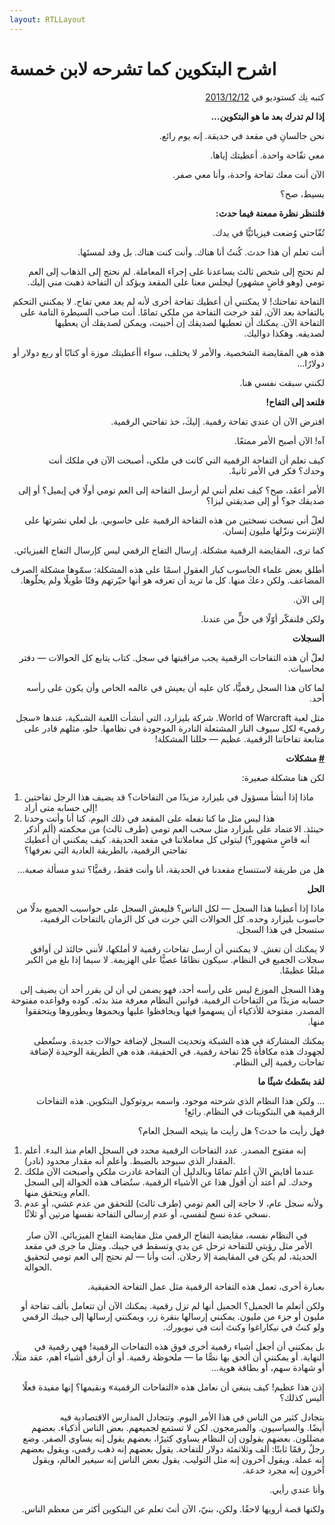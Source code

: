 ```yaml
---
layout: RTLLayout
---
```

# اشرح البتكوين كما تشرحه لابن خمسة


<p dir="rtl">
كتبه نِك كستوديو في <a href="https://twitter.com/lopp/status/932350908461133825">2013/12/12</a></p>


<LanguageDropdown/>


<p dir="rtl">
<strong>إذا لم تدرك بعد ما هو البتكوين...</strong></p>


<p dir="rtl">
نحن جالسانِ في مقعد في حديقة. إنه يوم رائع.</p>


<p dir="rtl">
معي تفّاحة واحدة. أعطيتك إياها.</p>


<p dir="rtl">
الآن أنت معك تفاحة واحدة، وأنا معي صفر.</p>


<p dir="rtl">
بسيط، صح؟</p>


<p dir="rtl">
<strong>فلننظر نظرة ممعنة فيما حدث:</strong></p>


<p dir="rtl">
تُفّاحتي وُضعت فيزيائيًّا في يدك.</p>


<p dir="rtl">
أنت تعلم أن هذا حدث. كُنتُ أنا هناك. وأنت كنت هناك. بل وقد لمستَها.</p>


<p dir="rtl">
لم نحتج إلى شخص ثالث يساعدنا على إجراء المعاملة. لم نحتج إلى الذهاب إلى العم تومي (وهو قاضٍ مشهور) ليجلس معنا على المقعد ويؤكد أن التفاحة ذهبت مني إليك.</p>


<p dir="rtl">
التفاحة تفاحتك! لا يمكنني أن أعطيك تفاحة أخرى لأنه لم يعد معي تفاح. لا يمكنني التحكم بالتفاحة بعد الآن. لقد خرجت التفاحة من ملكي تمامًا. أنت صاحب السيطرة التامة على التفاحة الآن. يمكنك أن تعطيها لصديقك إن أحببت، ويمكن لصديقك أن يعطيها لصديقه. وهكذا دواليك.</p>


<p dir="rtl">
هذه هي المقايضة الشخصية. والأمر لا يختلف، سواء أأعطيتك موزة أو كتابًا أو ربع دولار أو دولارًا...</p>


<p dir="rtl">
لكنني سبقت نفسي هنا.</p>


<p dir="rtl">
<strong>فلنعد إلى التفاح!</strong></p>


<p dir="rtl">
افترض الآن أن عندي تفاحة رقمية. إليكَ، خذ تفاحتي الرقمية.</p>


<p dir="rtl">
آه! الآن أصبح الأمر ممتعًا.</p>


<p dir="rtl">
كيف تعلم أن التفاحة الرقمية التي كانت في ملكي، أصبحت الآن في ملكك أنت وحدك؟ فكر في الأمر ثانيةً.</p>


<p dir="rtl">
الأمر أعقَد، صح؟ كيف تعلم أنني لم أرسل التفاحة إلى العم تومي أولًا في إيميل؟ أو إلى صديقك جو؟ أو إلى صديقتي ليزا؟</p>


<p dir="rtl">
لعلّ أني نسخت نسختين من هذه التفاحة الرقمية على حاسوبي. بل لعلي نشرتها على الإنترنت ونزّلها مليون إنسان.</p>


<p dir="rtl">
كما ترى، المقايضة الرقمية مشكلة. إرسال التفاح الرقمي ليس كإرسال التفاح الفيزيائي.</p>


<p dir="rtl">
أطلق بعض علماء الحاسوب كبار العقول اسمًا على هذه المشكلة: سمّوها مشكلة الصرف المضاعف. ولكن دعكَ منها. كل ما تريد أن تعرفه هو أنها حيّرتهم وقتًا طويلًا ولم يحلّوها.</p>


<p dir="rtl">
إلى الآن.</p>


<p dir="rtl">
ولكن فلنفكّر أوّلًا في حلٍّ من عندنا.</p>


<p dir="rtl">
<strong>السجلات</strong></p>


<p dir="rtl">
لعلّ أن هذه التفاحات الرقمية يجب مراقبتها في سجل. كتاب يتابع كل الحوالات — دفتر محاسبات.</p>


<p dir="rtl">
لما كان هذا السجل رقميًّا، كان عليه أن يعيش في عالمه الخاص وأن يكون على رأسه أحد.</p>


<p dir="rtl">
مثل لعبة World of Warcraft. شركة بليزارد، التي أنشأت اللعبة الشبكية، عندها «سجل رقمي» لكل سيوف النار المشتعلة النادرة الموجودة في نظامها. حلو، مثلهم قادر على متابعة تفاحاتنا الرقمية. عظيم — حللنا المشكلة!</p>


<p dir="rtl">
<strong><span style="text-decoration:underline;">#</span> مشكلات</strong></p>


<p dir="rtl">
لكن هنا مشكلة صغيرة:</p>




1. ماذا إذا أنشأ مسؤول في بليزارد مزيدًا من التفاحات؟ قد يضيف هذا الرجل تفاحتين إلى حسابه متى أراد! 
2. هذا ليس مثل ما كنا نفعله على المقعد في ذلك اليوم. كنا أنا وأنت وحدنا حينئذ. الاعتماد على بليزارد مثل سحب العم تومي (طرف ثالث) من محكمته (ألم أذكر أنه قاضٍ مشهور؟) ليتولى كل معاملاتنا في مقعد الحديقة. كيف يمكنني أن أعطيك تفاحتي الرقمية، بالطريقة العادية التي نعرفها؟

<p dir="rtl">هل من طريقة لاستنساخ مقعدنا في الحديقة، أنا وأنت فقط، رقميًّا؟ تبدو مسألة صعبة...</p>



<p dir="rtl">
<strong>الحل</strong></p>


<p dir="rtl">
ماذا إذا أعطينا هذا السجل — لكل الناس؟ فليعش السجل على حواسيب الجميع بدلًا من حاسوب بليزارد وحده. كل الحوالات التي جرت في كل الزمان بالتفاحات الرقمية، ستسجل في هذا السجل.</p>


<p dir="rtl">
لا يمكنك أن تغش. لا يمكنني أن أرسل تفاحات رقمية لا أملكها، لأنني حالئذ لن أوافق سجلات الجميع في النظام. سيكون نظامًا عصيًّا على الهزيمة. لا سيما إذا بلغ من الكبر مبلغًا عظيمًا.</p>


<p dir="rtl">
وهذا السجل الموزع ليس على رأسه أحد، فهو يضمن لي أن لن يقرر أحد أن يضيف إلى حسابه مزيدًا من التفاحات الرقمية. قوانين النظام معرفة منذ بدئه. كوده وقواعده مفتوحة المصدر. مفتوحة للأذكياء أن يسهموا فيها ويحافظوا عليها ويحموها ويطوروها ويتحققوا منها.</p>


<p dir="rtl">
يمكنك المشاركة في هذه الشبكة وتحديث السجل لإضافة حوالات جديدة. وستُعطى لجهودك هذه مكافأة 25 تفاحة رقمية. في الحقيقة، هذه هي الطريقة الوحيدة لإضافة تفاحات رقمية إلى النظام.</p>


<p dir="rtl">
<strong>لقد بسّطتُ شيئًا ما</strong></p>


<p dir="rtl">
... ولكن هذا النظام الذي شرحته موجود. واسمه بروتوكول البتكوين. هذه التفاحات الرقمية هي البتكوينات في النظام. رائع!</p>


<p dir="rtl">
فهل رأيت ما حدث؟ هل رأيت ما يتيحه السجل العام؟</p>




1. إنه مفتوح المصدر. عدد التفاحات الرقمية محدد في السجل العام منذ البدء. أعلم المقدار الذي سيوجد بالضبط. وأعلم أنه مقدار محدود (نادر). 
2. عندما أقايض الآن أعلم تمامًا وبالدليل أن التفاحة غادرت ملكي وأصبحت الآن ملكك وحدك. لم أعتد أن أقول هذا عن الأشياء الرقمية. ستُضاف هذه الحوالة إلى السجل العام ويتحقق منها. 
3. ولأنه سجل عام، لا حاجة إلى العم تومي (طرف ثالث) للتحقق من عدم غشي، أو عدم نسخي عدة نسخ لنفسي، أو عدم إرسالي التفاحة نفسها مرتين أو ثلاثًا. \
 \
 في النظام نفسه، مقايضة التفاح الرقمي مثل مقايضة التفاح الفيزيائي. الآن صار الأمر مثل رؤيتي للتفاحة ترحل عن يدي وتسقط في جيبك. ومثل ما جرى في مقعد الحديثة، لم يكن في المقايضة إلا رجلان. أنت وأنا — لم نحتج إلى العم تومي لتحقيق الحوالة.

<p dir="rtl">
بعبارة أخرى، تعمل هذه التفاحة الرقمية مثل عمل التفاحة الحقيقية.</p>


<p dir="rtl">
ولكن أتعلم ما الجميل؟ الجميل أنها لم تزل رقمية. يمكنك الآن أن تتعامل بألف تفاحة أو مليون أو جزء من مليون. يمكنني إرسالها بنقرة زر، ويمكنني إرسالها إلى جيبك الرقمي ولو كنتُ في نيكاراغوا وكنتَ أنت في نيويورك.</p>


<p dir="rtl">
بل يمكنني أن أجعل أشياء رقمية أخرى فوق هذه التفاحات الرقمية! فهي رقمية في النهاية. أو يمكنني أن ألحق بها نصًّا ما — ملحوظة رقمية. أو أن أرفق أشياء أهم، عقد مثلًا، أو شهادة سهم، أو بطاقة هوية...</p>


<p dir="rtl">
إذن هذا عظيم! كيف ينبغي أن نعامل هذه «التفاحات الرقمية» ونقيمها؟ إنها مفيدة فعلًا أليس كذلك؟</p>


<p dir="rtl">
يتجادل كثير من الناس في هذا الأمر اليوم. وتتجادل المدارس الاقتصادية فيه أيضًا. والسياسيون. والمبرمجون. لكن لا تستمع لجميعهم. بعض الناس أذكياء. بعضهم مضللون. بعضهم يقولون إن النظام يساوي كثيرًا، بعضهم يقول إنه يساوي الصفر. وضع رجلٌ رقمًا ثابتًا: ألف وثلاثمئة دولار للتفاحة. يقول بعضهم إنه ذهب رقمي، ويقول بعضهم إنه عملة. ويقول آخرون إنه مثل التوليب. يقول بعض الناس إنه سيغير العالم، ويقول آخرون إنه مجرد خدعة.</p>


<p dir="rtl">
وأنا عندي رأيي.</p>


<p dir="rtl">
ولكنها قصة أرويها لاحقًا. ولكن، بنيّ، الآن أنتَ تعلم عن البتكوين أكثر من معظم الناس.</p>